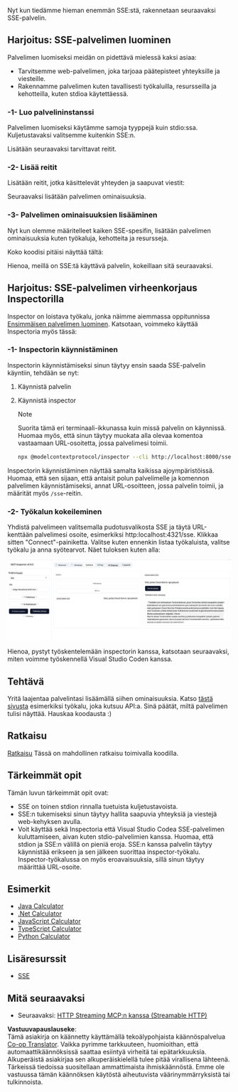 <!--
CO_OP_TRANSLATOR_METADATA:
{
  "original_hash": "d90ca3d326c48fab2ac0ebd3a9876f59",
  "translation_date": "2025-07-13T19:57:34+00:00",
  "source_file": "03-GettingStarted/05-sse-server/README.md",
  "language_code": "fi"
}
-->
Nyt kun tiedämme hieman enemmän SSE:stä, rakennetaan seuraavaksi SSE-palvelin.

## Harjoitus: SSE-palvelimen luominen

Palvelimen luomiseksi meidän on pidettävä mielessä kaksi asiaa:

- Tarvitsemme web-palvelimen, joka tarjoaa päätepisteet yhteyksille ja viesteille.
- Rakennamme palvelimen kuten tavallisesti työkaluilla, resursseilla ja kehotteilla, kuten stdioa käytettäessä.

### -1- Luo palvelininstanssi

Palvelimen luomiseksi käytämme samoja tyyppejä kuin stdio:ssa. Kuljetustavaksi valitsemme kuitenkin SSE:n.

Lisätään seuraavaksi tarvittavat reitit.

### -2- Lisää reitit

Lisätään reitit, jotka käsittelevät yhteyden ja saapuvat viestit:

Seuraavaksi lisätään palvelimen ominaisuuksia.

### -3- Palvelimen ominaisuuksien lisääminen

Nyt kun olemme määritelleet kaiken SSE-spesifin, lisätään palvelimen ominaisuuksia kuten työkaluja, kehotteita ja resursseja.

Koko koodisi pitäisi näyttää tältä:

Hienoa, meillä on SSE:tä käyttävä palvelin, kokeillaan sitä seuraavaksi.

## Harjoitus: SSE-palvelimen virheenkorjaus Inspectorilla

Inspector on loistava työkalu, jonka näimme aiemmassa oppitunnissa [Ensimmäisen palvelimen luominen](/03-GettingStarted/01-first-server/README.md). Katsotaan, voimmeko käyttää Inspectoria myös tässä:

### -1- Inspectorin käynnistäminen

Inspectorin käynnistämiseksi sinun täytyy ensin saada SSE-palvelin käyntiin, tehdään se nyt:

1. Käynnistä palvelin

1. Käynnistä inspector

    > [!NOTE]
    > Suorita tämä eri terminaali-ikkunassa kuin missä palvelin on käynnissä. Huomaa myös, että sinun täytyy muokata alla olevaa komentoa vastaamaan URL-osoitetta, jossa palvelimesi toimii.

    ```sh
    npx @modelcontextprotocol/inspector --cli http://localhost:8000/sse --method tools/list
    ```

Inspectorin käynnistäminen näyttää samalta kaikissa ajoympäristöissä. Huomaa, että sen sijaan, että antaisit polun palvelimelle ja komennon palvelimen käynnistämiseksi, annat URL-osoitteen, jossa palvelin toimii, ja määrität myös `/sse`-reitin.

### -2- Työkalun kokeileminen

Yhdistä palvelimeen valitsemalla pudotusvalikosta SSE ja täytä URL-kenttään palvelimesi osoite, esimerkiksi http:localhost:4321/sse. Klikkaa sitten "Connect"-painiketta. Valitse kuten ennenkin listaa työkaluista, valitse työkalu ja anna syötearvot. Näet tuloksen kuten alla:

![SSE-palvelin käynnissä inspectorissa](../../../../translated_images/sse-inspector.d86628cc597b8fae807a31d3d6837842f5f9ee1bcc6101013fa0c709c96029ad.fi.png)

Hienoa, pystyt työskentelemään inspectorin kanssa, katsotaan seuraavaksi, miten voimme työskennellä Visual Studio Coden kanssa.

## Tehtävä

Yritä laajentaa palvelintasi lisäämällä siihen ominaisuuksia. Katso [tästä sivusta](https://api.chucknorris.io/) esimerkiksi työkalu, joka kutsuu API:a. Sinä päätät, miltä palvelimen tulisi näyttää. Hauskaa koodausta :)

## Ratkaisu

[Ratkaisu](./solution/README.md) Tässä on mahdollinen ratkaisu toimivalla koodilla.

## Tärkeimmät opit

Tämän luvun tärkeimmät opit ovat:

- SSE on toinen stdion rinnalla tuetuista kuljetustavoista.
- SSE:n tukemiseksi sinun täytyy hallita saapuvia yhteyksiä ja viestejä web-kehyksen avulla.
- Voit käyttää sekä Inspectoria että Visual Studio Codea SSE-palvelimen kuluttamiseen, aivan kuten stdio-palvelimien kanssa. Huomaa, että stdion ja SSE:n välillä on pieniä eroja. SSE:n kanssa palvelin täytyy käynnistää erikseen ja sen jälkeen suorittaa inspector-työkalu. Inspector-työkalussa on myös eroavaisuuksia, sillä sinun täytyy määrittää URL-osoite.

## Esimerkit

- [Java Calculator](../samples/java/calculator/README.md)
- [.Net Calculator](../../../../03-GettingStarted/samples/csharp)
- [JavaScript Calculator](../samples/javascript/README.md)
- [TypeScript Calculator](../samples/typescript/README.md)
- [Python Calculator](../../../../03-GettingStarted/samples/python)

## Lisäresurssit

- [SSE](https://developer.mozilla.org/en-US/docs/Web/API/Server-sent_events)

## Mitä seuraavaksi

- Seuraavaksi: [HTTP Streaming MCP:n kanssa (Streamable HTTP)](../06-http-streaming/README.md)

**Vastuuvapauslauseke**:  
Tämä asiakirja on käännetty käyttämällä tekoälypohjaista käännöspalvelua [Co-op Translator](https://github.com/Azure/co-op-translator). Vaikka pyrimme tarkkuuteen, huomioithan, että automaattikäännöksissä saattaa esiintyä virheitä tai epätarkkuuksia. Alkuperäistä asiakirjaa sen alkuperäiskielellä tulee pitää virallisena lähteenä. Tärkeissä tiedoissa suositellaan ammattimaista ihmiskäännöstä. Emme ole vastuussa tämän käännöksen käytöstä aiheutuvista väärinymmärryksistä tai tulkinnoista.